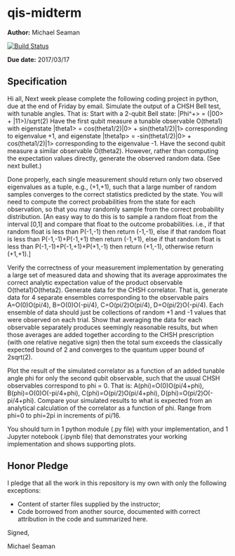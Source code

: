 # qis-midterm

**Author:** Michael Seaman

[![Build Status](https://travis-ci.org/chapman-phys227-2016s/hw-10-seama107.svg?branch=master)](https://travis-ci.org/chapman-phys227-2016s/hw-10-seama107)

**Due date:** 2017/03/17

## Specification

Hi all,
Next week please complete the following coding project in python,
due at the end of Friday by email.
Simulate the output of a CHSH Bell test, with tunable angles.
That is:
Start with a 2-qubit Bell state:  |Phi^+> = (|00> + |11>)/sqrt(2)
Have the first qubit measure a tunable observable O(theta1) with
eigenstate |theta1> = cos(theta1/2)|0> + sin(theta1/2)|1>
corresponding to eigenvalue +1, and eigenstate |theta1p> =
-sin(theta1/2)|0> + cos(theta1/2)|1> corresponding to the
eigenvalue -1. Have the second qubit measure a similar
observable O(theta2). However, rather than computing the
expectation values directly, generate the observed random
data. (See next bullet.)

Done properly, each single measurement should return only two
observed eigenvalues as a tuple, e.g., (+1,+1), such that a large
number of random samples converges to the correct statistics
predicted by the state. You will need to compute the correct
probabilities from the state for each observation, so that you
may randomly sample from the correct probability distribution.
[An easy way to do this is to sample a random float from the
interval [0,1] and compare that float to the outcome
probabilities. i.e., if that random float is less than P(-1,-1)
then return (-1,-1), else if that random float is less than
P(-1,-1)+P(-1,+1) then return (-1,+1), else if that random float
is less than P(-1,-1)+P(-1,+1)+P(+1,-1) then return (+1,-1),
otherwise return (+1,+1).]

Verify the correctness of your measurement implementation by
generating a large set of measured data and showing that its
average approximates the correct analytic expectation value of
the product observable O(theta1)O(theta2).
Generate data for the CHSH correlator. That is, generate data for
4 separate ensembles corresponding to the observable pairs  
A=O(0)O(pi/4), B=O(0)O(-pi/4), C=O(pi/2)O(pi/4),
D=O(pi/2)O(-pi/4). Each ensemble of data should just be
collections of random +1 and -1 values that were observed on each
trial. Show that averaging the data for each observable
separately produces seemingly reasonable results, but when those
averages are added together according to the CHSH prescription
(with one relative negative sign) then the total sum exceeds the
classically expected bound of 2 and converges to the quantum
upper bound of 2sqrt(2).

Plot the result of the simulated correlator as a function of an
added tunable angle phi for only the second qubit observable,
such that the usual CHSH observables correspond to phi = 0.  That
is: A(phi)=O(0)O(pi/4+phi), B(phi)=O(0)O(-pi/4+phi),
C(phi)=O(pi/2)O(pi/4+phi), D(phi)=O(pi/2)O(-pi/4+phi). Compare
your simulated results to what is expected from an analytical
calculation of the correlator as a function of phi. Range from
phi=0 to phi=2pi in increments of pi/16.

You should turn in 1 python module (.py file) with your
implementation, and 1 Jupyter notebook (.ipynb file) that
demonstrates your working implementation and shows supporting
plots.


## Honor Pledge

I pledge that all the work in this repository is my own with only the following exceptions:

* Content of starter files supplied by the instructor;
* Code borrowed from another source, documented with correct attribution in the code and summarized here.

Signed,

Michael Seaman
